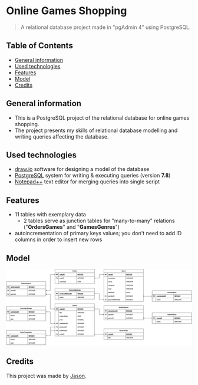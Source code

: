 # Online Games Shopping
> A relational database project made in "pgAdmin 4" using PostgreSQL.

## Table of Contents
* [General information](#general-information)
* [Used technologies](#used-technologies)
* [Features](#features)
* [Model](#model)
* [Credits](#credits)

## General information
- This is a PostgreSQL project of the relational database for online games shopping.
- The project presents my skills of relational database modelling and writing queries affecting the database.

## Used technologies
- [draw.io](https://app.diagrams.net/ "Flowchart Maker &amp; Online Diagram Software") software for designing a model of the database
- [PostgreSQL](https://www.postgresql.org/ "PostgreSQL: The world's most advanced open source database") system for writing & executing queries (version **7.8**)
- [Notepad++](https://notepad-plus-plus.org/ "Notepad++") text editor for merging queries into single script

## Features
- 11 tables with exemplary data
	- 2 tables serve as junction tables for "many-to-many" relations ("**OrdersGames**" and "**GamesGenres**")
- autoincrementation of primary keys values; you don't need to add ID columns in order to insert new rows

## Model
<p align = "center"><img src="model.png?raw=true" alt = "A relational database model of the online games shopping."/></p>

## Credits
This project was made by [Jason](https://jasonxiii.pl "Jason. Cała informatyka w jednym miejscu! Oficjalna strona internetowa! Setki artykułów na różne tematy! Wszystko stworzone przez jedną osobę!").